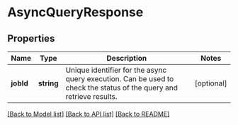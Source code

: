 # AsyncQueryResponse

## Properties
Name | Type | Description | Notes
------------ | ------------- | ------------- | -------------
**jobId** | **string** | Unique identifier for the async query execution. Can be used to check the status of the query and retrieve results. | [optional] 

[[Back to Model list]](../README.md#documentation-for-models) [[Back to API list]](../README.md#documentation-for-api-endpoints) [[Back to README]](../README.md)



